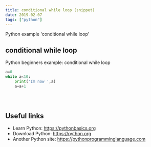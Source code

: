```yaml
---
title: conditional while loop (snippet)
date: 2019-02-07
tags: ["python"]
---
```

Python example 'conditional while loop'


## conditional while loop

Python beginners example: conditional while loop

```python
a=0
while a<10:
    print('Im now ',a)
    a=a+1


    


```

## Useful links

- Learn Python: https://pythonbasics.org
- Download Python: https://python.org
- Another Python site: https://pythonprogramminglanguage.com
